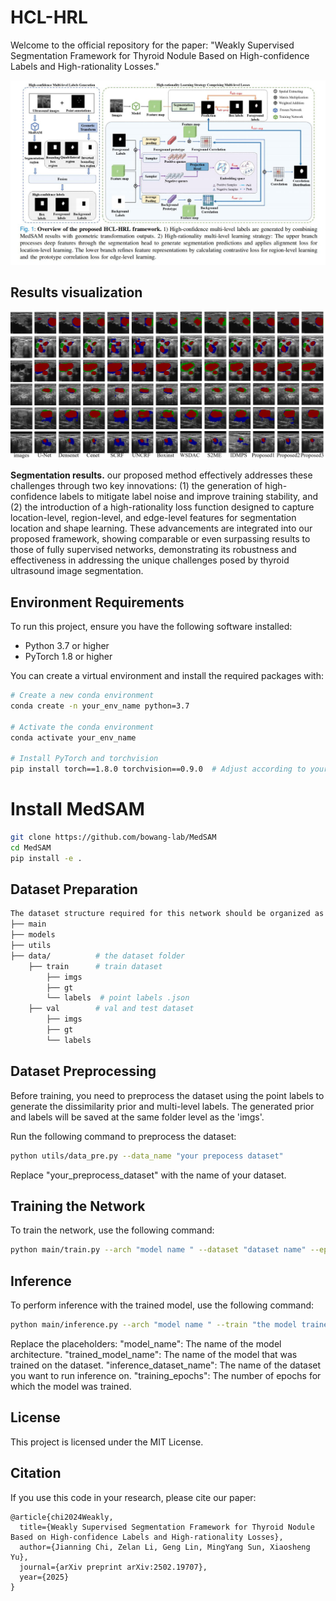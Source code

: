 # HCL-HRL

Welcome to the official repository for the paper: "Weakly Supervised Segmentation Framework for Thyroid Nodule Based on High-confidence Labels and High-rationality Losses."
<div style="text-align: center;">
  <img src="framework.jpg" width="900"  />
</div>

## Results visualization
<div style="text-align: center;">
  <img src="compare_results.png" width="900"  />
</div>

**Segmentation results.** our proposed method effectively addresses these challenges through two key innovations: (1) the generation of high-confidence labels to mitigate label noise and improve training stability, and (2) the introduction of a high-rationality loss function designed to capture location-level, region-level, and edge-level features for segmentation location and shape learning. These advancements are integrated into our proposed framework, showing comparable or even surpassing results to those of fully supervised networks, demonstrating its robustness and effectiveness in addressing the unique challenges posed by thyroid ultrasound image segmentation.


## Environment Requirements

To run this project, ensure you have the following software installed:
- Python 3.7 or higher
- PyTorch 1.8 or higher

You can create a virtual environment and install the required packages with:

```bash
# Create a new conda environment
conda create -n your_env_name python=3.7

# Activate the conda environment
conda activate your_env_name

# Install PyTorch and torchvision
pip install torch==1.8.0 torchvision==0.9.0  # Adjust according to your CUDA version
```

# Install MedSAM
```bash
git clone https://github.com/bowang-lab/MedSAM
cd MedSAM
pip install -e .
```

## Dataset Preparation
```bash
The dataset structure required for this network should be organized as follows:
├── main
├── models
├── utils
├── data/          # the dataset folder
    ├── train      # train dataset
        ├── imgs    
        ├── gt      
        └── labels  # point labels .json
    ├── val        # val and test dataset
        ├── imgs
        ├── gt
        └── labels
```

## Dataset Preprocessing
Before training, you need to preprocess the dataset using the point labels to generate the dissimilarity prior and multi-level labels. The generated prior and labels will be saved at the same folder level as the 'imgs'.

Run the following command to preprocess the dataset:
```bash
python utils/data_pre.py --data_name "your prepocess dataset"
```
Replace "your_preprocess_dataset" with the name of your dataset.

## Training the Network
To train the network, use the following command:
```bash
python main/train.py --arch "model name " --dataset "dataset name" --epochs "training epochs"
```

## Inference
To perform inference with the trained model, use the following command:
```bash
python main/inference.py --arch "model name " --train "the model trained on which dataset" --dataset "inference dataset name" --epochs "training epochs"
```
Replace the placeholders:
"model_name": The name of the model architecture.
"trained_model_name": The name of the model that was trained on the dataset.
"inference_dataset_name": The name of the dataset you want to run inference on.
"training_epochs": The number of epochs for which the model was trained.

## License
This project is licensed under the MIT License.

## Citation
If you use this code in your research, please cite our paper:
```
@article{chi2024Weakly,
  title={Weakly Supervised Segmentation Framework for Thyroid Nodule Based on High-confidence Labels and High-rationality Losses},
  author={Jianning Chi, Zelan Li, Geng Lin, MingYang Sun, Xiaosheng Yu},
  journal={arXiv preprint arXiv:2502.19707},
  year={2025}
}
```
